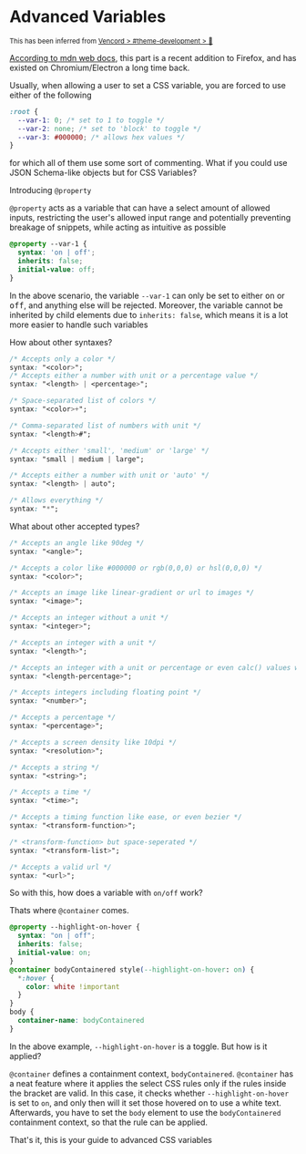 # Advanced Variables

<sub>This has been inferred from <a href="https://discord.com/channels/1015060230222131221/1134844326933954622/1355074670713372804">Vencord > #theme-development > 💬</sub>

According to [mdn web docs](https://developer.mozilla.org/en-US/docs/Web/CSS/@property/syntax#browser_compatibility), this part is a recent addition to Firefox, and has existed on Chromium/Electron a long time back.

Usually, when allowing a user to set a CSS variable, you are forced to use either of the following
```css
:root {
  --var-1: 0; /* set to 1 to toggle */
  --var-2: none; /* set to 'block' to toggle */
  --var-3: #000000; /* allows hex values */
}
```
for which all of them use some sort of commenting. What if you could use JSON Schema-like objects but for CSS Variables?

Introducing `@property`

`@property` acts as a variable that can have a select amount of allowed inputs, restricting the user's allowed input range and potentially preventing breakage of snippets, while acting as intuitive as possible

```css
@property --var-1 {
  syntax: 'on | off';
  inherits: false;
  initial-value: off;
}
```
In the above scenario, the variable `--var-1` can only be set to either <kbd>on</kbd> or <kbd>off</kbd>, and anything else will be rejected. Moreover, the variable cannot be inherited by child elements due to `inherits: false`, which means it is a lot more easier to handle such variables

How about other syntaxes?
```css
/* Accepts only a color */
syntax: "<color>";
/* Accepts either a number with unit or a percentage value */
syntax: "<length> | <percentage>";

/* Space-separated list of colors */
syntax: "<color>+";

/* Comma-separated list of numbers with unit */
syntax: "<length>#";

/* Accepts either 'small', 'medium' or 'large' */
syntax: "small | medium | large";

/* Accepts either a number with unit or 'auto' */
syntax: "<length> | auto";

/* Allows everything */
syntax: "*";
```
What about other accepted types?
```css
/* Accepts an angle like 90deg */
syntax: "<angle>";

/* Accepts a color like #000000 or rgb(0,0,0) or hsl(0,0,0) */
syntax: "<color>";

/* Accepts an image like linear-gradient or url to images */
syntax: "<image>";

/* Accepts an integer without a unit */
syntax: "<integer>";

/* Accepts an integer with a unit */
syntax: "<length>";

/* Accepts an integer with a unit or percentage or even calc() values with both */
syntax: "<length-percentage>";

/* Accepts integers including floating point */
syntax: "<number>";

/* Accepts a percentage */
syntax: "<percentage>";

/* Accepts a screen density like 10dpi */
syntax: "<resolution>";

/* Accepts a string */
syntax: "<string>";

/* Accepts a time */
syntax: "<time>";

/* Accepts a timing function like ease, or even bezier */
syntax: "<transform-function>";

/* <transform-function> but space-seperated */
syntax: "<transform-list>";

/* Accepts a valid url */
syntax: "<url>";
```

So with this, how does a variable with `on/off` work?

Thats where `@container` comes.

```css
@property --highlight-on-hover {
  syntax: "on | off";
  inherits: false;
  initial-value: on;
}
@container bodyContainered style(--highlight-on-hover: on) {
  *:hover {
    color: white !important
  }
}
body {
  container-name: bodyContainered
}
```

In the above example, `--highlight-on-hover` is a toggle. But how is it applied?

`@container` defines a containment context, `bodyContainered`. `@container` has a neat feature where it applies the select CSS rules only if the rules inside the bracket are valid. In this case, it checks whether `--highlight-on-hover` is set to `on`, and only then will it set those hovered on to use a white text. Afterwards, you have to set the `body` element to use the `bodyContainered` containment context, so that the rule can be applied.

That's it, this is your guide to advanced CSS variables
